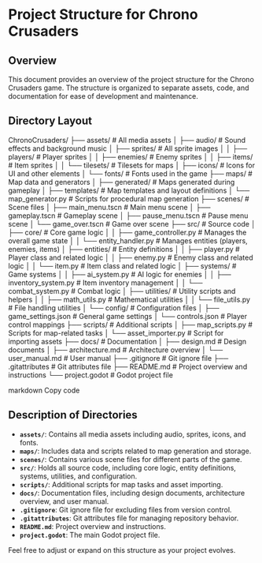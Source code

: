 # Project Structure for Chrono Crusaders

## Overview

This document provides an overview of the project structure for the Chrono Crusaders game. The structure is organized to separate assets, code, and documentation for ease of development and maintenance.

## Directory Layout

ChronoCrusaders/ ├── assets/ # All media assets │ ├── audio/ # Sound effects and background music │ ├── sprites/ # All sprite images │ │ ├── players/ # Player sprites │ │ ├── enemies/ # Enemy sprites │ │ ├── items/ # Item sprites │ │ └── tilesets/ # Tilesets for maps │ ├── icons/ # Icons for UI and other elements │ └── fonts/ # Fonts used in the game ├── maps/ # Map data and generators │ ├── generated/ # Maps generated during gameplay │ ├── templates/ # Map templates and layout definitions │ └── map_generator.py # Scripts for procedural map generation ├── scenes/ # Scene files │ ├── main_menu.tscn # Main menu scene │ ├── gameplay.tscn # Gameplay scene │ ├── pause_menu.tscn # Pause menu scene │ └── game_over.tscn # Game over scene ├── src/ # Source code │ ├── core/ # Core game logic │ │ ├── game_controller.py # Manages the overall game state │ │ └── entity_handler.py # Manages entities (players, enemies, items) │ ├── entities/ # Entity definitions │ │ ├── player.py # Player class and related logic │ │ ├── enemy.py # Enemy class and related logic │ │ └── item.py # Item class and related logic │ ├── systems/ # Game systems │ │ ├── ai_system.py # AI logic for enemies │ │ ├── inventory_system.py # Item inventory management │ │ └── combat_system.py # Combat logic │ ├── utilities/ # Utility scripts and helpers │ │ ├── math_utils.py # Mathematical utilities │ │ └── file_utils.py # File handling utilities │ └── config/ # Configuration files │ ├── game_settings.json # General game settings │ └── controls.json # Player control mappings ├── scripts/ # Additional scripts │ ├── map_scripts.py # Scripts for map-related tasks │ └── asset_importer.py # Script for importing assets ├── docs/ # Documentation │ ├── design.md # Design documents │ ├── architecture.md # Architecture overview │ └── user_manual.md # User manual ├── .gitignore # Git ignore file ├── .gitattributes # Git attributes file ├── README.md # Project overview and instructions └── project.godot # Godot project file

markdown
Copy code

## Description of Directories

- **`assets/`**: Contains all media assets including audio, sprites, icons, and fonts.
- **`maps/`**: Includes data and scripts related to map generation and storage.
- **`scenes/`**: Contains various scene files for different parts of the game.
- **`src/`**: Holds all source code, including core logic, entity definitions, systems, utilities, and configuration.
- **`scripts/`**: Additional scripts for map tasks and asset importing.
- **`docs/`**: Documentation files, including design documents, architecture overview, and user manual.
- **`.gitignore`**: Git ignore file for excluding files from version control.
- **`.gitattributes`**: Git attributes file for managing repository behavior.
- **`README.md`**: Project overview and instructions.
- **`project.godot`**: The main Godot project file.

Feel free to adjust or expand on this structure as your project evolves.
